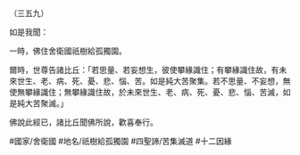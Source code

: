 （三五九）

如是我聞：

一時，佛住舍衛國祇樹給孤獨園。

爾時，世尊告諸比丘：「若思量、若妄想生，彼使攀緣識住；有攀緣識住故，有未來世生、老、病、死、憂、悲、惱、苦。如是純大苦聚集。若不思量、不妄想，無使無攀緣識住；無攀緣識住故，於未來世生、老、病、死、憂、悲、惱、苦滅，如是純大苦聚滅。」

佛說此經已，諸比丘聞佛所說，歡喜奉行。

#國家/舍衛國
#地名/祇樹給孤獨園
#四聖諦/苦集滅道
#十二因緣
